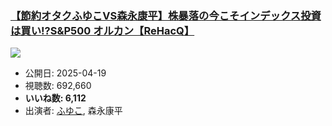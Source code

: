 ### [【節約オタクふゆこVS森永康平】株暴落の今こそインデックス投資は買い!?S&P500 オルカン【ReHacQ】](https://www.youtube.com/watch?v=EVa3kAG5u4I)
[![](https://img.youtube.com/vi/EVa3kAG5u4I/sddefault.jpg)](https://www.youtube.com/watch?v=EVa3kAG5u4I)
-   公開日: 2025-04-19
-   視聴数: 692,660
-   **いいね数: 6,112**
-   出演者: [ふゆこ](/rehacq_fan/people/ふゆこ "wikilink"), 森永康平
